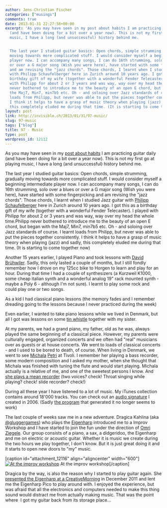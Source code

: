 ```yaml
---
author: Jens-Christian Fischer
categories: ["musings"]
comments: true
date: 2013-01-31 22:27:58+00:00
excerpt: 'As you may have seen in my post about habits I am practicing guitar daily
  (and have been doing for a bit over a year now). This is not my first go at playing
  music, I have a long (and unsuccessful) history behind me.


  The last year I studied guitar basics: Open chords, simple strumming, gradually
  moving towards more complicated stuff. I would consider myself a beginning intermediate
  player now. I can accompany many songs, I can do 16th strumming, solo over a blues
  or over a G major song (Wish you were here), have started with some fingerpicking
  and am revising the "jazz chords". Those chords, I learnt when I studied Jazz guitar
  with Philipp Schaufelberger here in Zurich around 10 years ago. I got this as a
  birthday gift of my wife (together with a wonderful Fender Telecaster). I played
  with Philipp for about 2 or 3 years and was way, way over my head the whole time.Philipp
  never bothered to introduce me to the beauty of an open E chord, but began with
  the Maj7, Min7, min7b5 etc. Oh - and soloing over Jazz standards of course. I learnt
  loads from Philipp, but never was able to put the pieces together consistently.
  I think it helps to have a grasp of music theory when playing (jazz) and sadly,
  this completely eluded me during that time. (It is starting to come together now)'
layout: post
link: http://invisible.ch/2013/01/31/97-music/
slug: 97-music
tags: ["blog"]
title: 97 - Music
type: post
wordpress_id: 12112
---
```


As you may have seen in my [post about habits](/2013/01/29/99-habits/) I am practicing guitar daily (and have been doing for a bit over a year now). This is not my first go at playing music, I have a long (and unsuccessful) history behind me.

The last year I studied guitar basics: Open chords, simple strumming, gradually moving towards more complicated stuff. I would consider myself a beginning intermediate player now. I can accompany many songs, I can do 16th strumming, solo over a blues or over a G major song (Wish you were here), have started with some fingerpicking and am revising the "jazz chords". Those chords, I learnt when I studied Jazz guitar with [Philipp](http://ps.ignore.net/) [Schaufelberger](http://de.wikipedia.org/wiki/Philipp_Schaufelberger) here in Zurich around 10 years ago. I got this as a birthday gift of my wife (together with a wonderful Fender Telecaster). I played with Philipp for about 2 or 3 years and was way, way over my head the whole time.Philipp never bothered to introduce me to the beauty of an open E chord, but began with the Maj7, Min7, min7b5 etc. Oh - and soloing over Jazz standards of course. I learnt loads from Philipp, but never was able to put the pieces together consistently. I think it helps to have a grasp of music theory when playing (jazz) and sadly, this completely eluded me during that time. (It is starting to come together now)

Another 15 years earlier, I played Piano and took lessons with [David](http://www.c-music.ch/) [Brühwiler](http://de.wikipedia.org/wiki/David_Br%C3%BChwiler). Sadly, this only lasted a couple of months, but I still fondly remember how I drove on my 125cc bike to Horgen to learn and play for an hour. During that time I had a couple of synthesizers (a Kurzweil K1000, some cheap italian synth and a wonderful analog 19" rack mounted synth - maybe a Poly 6 - although I'm not sure). I learnt to play some rock and could play one or two songs.

As a kid I had classical piano lessons (the memory fades and I remember dreading going to the lessons because I never practiced during the week)

Even earlier, I wanted to take piano lessons while we lived in Denmark, but all I got was lessons on some [tin whistle](http://en.wikipedia.org/wiki/Tin_whistle) together with my sister.

At my parents, we had a grand piano, my father, old as he was, always played the same beginning of a classical piece. However, my parents were culturally engaged, organized concerts and we often had "real" musicians over as guests or at house concerts. We went to loads of classical concerts - and I used to be bored to death, of course. When living in Denmark, we went to see [Michala](http://www.michalapetri.com/) [Petri](http://en.wikipedia.org/wiki/Michala_Petri) at Tivoli. I remember her playing a bass recorder, some modern composition and I asked my mother, when she thought that Michala was finished with tuning the flute and would start playing. Michala actually is a relative of me, and one of the sweetest persons I know. And [she plays a mean recorder](https://www.youtube.com/watch?v=GlF7dJLt1PY) (two voices? check! Throat singing while playing? check! slide recorder? check!)

During all these year I have listened to a lot of music. My iTunes collection contains around 18'000 tracks. You can check out an [audio signature](/wp-content/uploads/2006/04/jcf-audio-signature.mp3) I created in 2006. (Sadly [the program](http://distributedmusic.gatech.edu/itsm/) that generated it no longer seems to work)

The last couple of weeks saw me in a new adventure. Dragica Kahlina (aka [@gluggergames](http://twitter.com/gluggergames)) who plays the [Eigenharp](http://www.eigenlabs.com/) introduced me to a Improv Workshop and I have started to join the fun under the direction of [Omri Ziegele](http://de.wikipedia.org/wiki/Omri_Ziegele). Our group consists of a piano, a sax, a didgeridoo, the Eigenharp and me on electric or acoustic guitar. Whether it is music we create during the two hours we play together, I don't know. But it is just great doing it and it starts to open new doors to "my" music.

[caption id="attachment_12116" align="aligncenter" width="600"][![At the improv workshop](/wp-content/uploads/2013/01/Photo-30.01.13-18-41-11.jpg)](/wp-content/uploads/2013/01/Photo-30.01.13-18-41-11.jpg) At the improv workshop[/caption]

Dragica by the way, is also the reason why I started to play guitar again. She[ presented the Eigenharp at a CreativeMorning](http://vimeo.com/36631373) in December 2011 and lent me the Eigenharp Pico to play around with. I enjoyed the experience, but was afraid that all the electronics and computers needed to make this thing sound would distract me from actually making music. That was the point where  I got my guitar back from its storage place...


